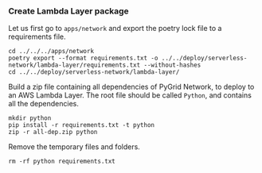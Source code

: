 ### Create Lambda Layer package

Let us first go to `apps/network` and export the poetry lock file to a requirements file.
```shell script
cd ../../../apps/network
poetry export --format requirements.txt -o ../../deploy/serverless-network/lambda-layer/requirements.txt --without-hashes
cd ../../deploy/serverless-network/lambda-layer/
```
Build a zip file containing all dependencies of PyGrid Network, to deploy to an AWS Lambda Layer.
The root file should be called `Python`, and contains all the dependencies.

```shell script
mkdir python
pip install -r requirements.txt -t python
zip -r all-dep.zip python
```
Remove the temporary files and folders.

```
rm -rf python requirements.txt
```